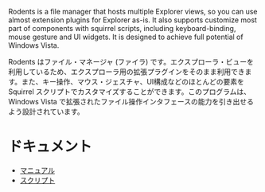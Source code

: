 Rodents is a file manager that hosts multiple Explorer views, so you can use almost extension plugins for Explorer as-is. It also supports customize most part of components with squirrel scripts, including keyboard-binding, mouse gesture and UI widgets. It is designed to achieve full potential of Windows Vista.

Rodents はファイル・マネージャ (ファイラ) です。エクスプローラ・ビューを利用しているため、エクスプローラ用の拡張プラグインをそのまま利用できます。また、キー操作、マウス・ジェスチャ、UI構成などのほとんどの要素を Squirrel スクリプトでカスタマイズすることができます。このプログラムは、Windows Vista で拡張されたファイル操作インタフェースの能力を引き出せるよう設計されています。

# ドキュメント #
  * [マニュアル](Manual.md)
  * [スクリプト](Script.md)